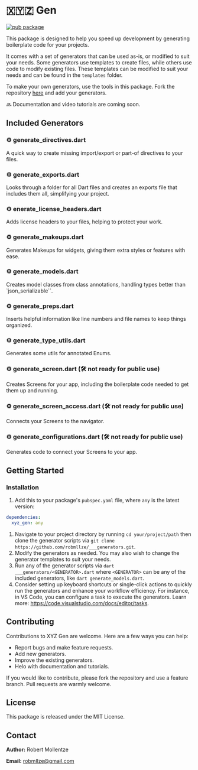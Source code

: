 # 🇽🇾🇿 Gen

[![pub package](https://img.shields.io/pub/v/xyz_gen.svg)](https://pub.dev/packages/xyz_gen)

This package is designed to help you speed up development by generating boilerplate code for your projects.

It comes with a set of generators that can be used as-is, or modified to suit your needs. Some generators use templates to create files, while others use code to modify existing files. These templates can be modified to suit your needs and can be found in the `templates` folder.

To make your own generators, use the tools in this package. Fork the repository [here](https://github.com/robmllze/xyz_gen) and add your generators.

🔜 Documentation and video tutorials are coming soon.

## Included Generators

### ⚙️ generate_directives.dart
A quick way to create missing import/export or part-of directives to your files.

### ⚙️ generate_exports.dart
Looks through a folder for all Dart files and creates an exports file that includes them all, simplifying your project.

### ⚙️ enerate_license_headers.dart
Adds license headers to your files, helping to protect your work.

### ⚙️ generate_makeups.dart
Generates Makeups for widgets, giving them extra styles or features with ease.

### ⚙️ generate_models.dart
Creates model classes from class annotations, handling types better than `json_serializable``.

### ⚙️ generate_preps.dart
Inserts helpful information like line numbers and file names to keep things organized.

### ⚙️ generate_type_utils.dart
Generates some utils for annotated Enums.

### ⚙️ generate_screen.dart (🛠️ not ready for public use)
Creates Screens for your app, including the boilerplate code needed to get them up and running.

### ⚙️ generate_screen_access.dart (🛠️ not ready for public use)
Connects your Screens to the navigator.

### ⚙️ generate_configurations.dart (🛠️ not ready for public use)
Generates code to connect your Screens to your app.

## Getting Started

### Installation

1. Add this to your package's `pubspec.yaml` file, where `any` is the latest version:

```yaml
dependencies:
  xyz_gen: any
```

1. Navigate to your project directory by running `cd your/project/path` then clone the generator scripts via `git clone https://github.com/robmllze/___generators.git`.
1. Modify the generators as needed. You may also wish to change the generator templates to suit your needs.
1. Run any of the generator scripts via `dart ___generators/<GENERATOR>.dart` where `<GENERATOR>` can be any of the included generators, like `dart generate_models.dart`.
1. Consider setting up keyboard shortcuts or single-click actions to quickly run the generators and enhance your workflow efficiency. For instance, in VS Code, you can configure a task to execute the generators. Learn more: https://code.visualstudio.com/docs/editor/tasks.

## Contributing

Contributions to XYZ Gen are welcome. Here are a few ways you can help:

- Report bugs and make feature requests.
- Add new generators.
- Improve the existing generators.
- Helo with documentation and tutorials.

If you would like to contribute, please fork the repository and use a feature branch. Pull requests are warmly welcome.

## License

This package is released under the MIT License.

## Contact

**Author:** Robert Mollentze

**Email:** robmllze@gmail.com